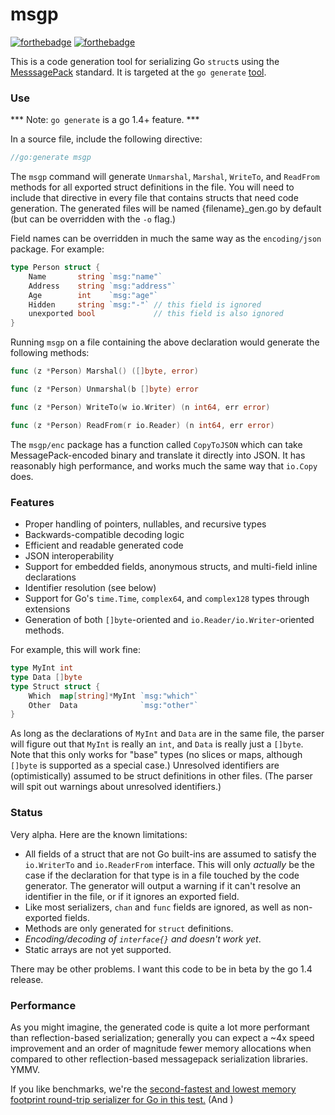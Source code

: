 msgp
=======

[![forthebadge](http://forthebadge.com/badges/uses-badges.svg)](http://forthebadge.com)
[![forthebadge](http://forthebadge.com/badges/certified-snoop-lion.svg)](http://forthebadge.com)

This is a code generation tool for serializing Go `struct`s using the [MesssagePack](http://msgpack.org) standard. It is targeted 
at the `go generate` [tool](http://tip.golang.org/cmd/go/#hdr-Generate_Go_files_by_processing_source).

### Use

*** Note: `go generate` is a go 1.4+ feature. ***

In a source file, include the following directive:

```go
//go:generate msgp
```

The `msgp` command will generate `Unmarshal`, `Marshal`, `WriteTo`, and `ReadFrom` methods for all exported struct
definitions in the file. You will need to include that directive in every file that contains structs that 
need code generation. The generated files will be named {filename}_gen.go by default (but can 
be overridden with the `-o` flag.)

Field names can be overridden in much the same way as the `encoding/json` package. For example:

```go
type Person struct {
	Name       string `msg:"name"`
	Address    string `msg:"address"`
	Age        int    `msg:"age"`
	Hidden     string `msg:"-"` // this field is ignored
	unexported bool             // this field is also ignored
}
```

Running `msgp` on a file containing the above declaration would generate the following methods:

```go
func (z *Person) Marshal() ([]byte, error)

func (z *Person) Unmarshal(b []byte) error

func (z *Person) WriteTo(w io.Writer) (n int64, err error)

func (z *Person) ReadFrom(r io.Reader) (n int64, err error)
```

The `msgp/enc` package has a function called `CopyToJSON` which can take MessagePack-encoded binary
and translate it directly into JSON. It has reasonably high performance, and works much the same way that `io.Copy` does.


### Features

 - Proper handling of pointers, nullables, and recursive types
 - Backwards-compatible decoding logic
 - Efficient and readable generated code
 - JSON interoperability
 - Support for embedded fields, anonymous structs, and multi-field inline declarations
 - Identifier resolution (see below)
 - Support for Go's `time.Time`, `complex64`, and `complex128` types through extensions
 - Generation of both `[]byte`-oriented and `io.Reader/io.Writer`-oriented methods.

For example, this will work fine:
```go
type MyInt int
type Data []byte
type Struct struct {
	Which  map[string]*MyInt `msg:"which"`
	Other  Data              `msg:"other"`
}
```
As long as the declarations of `MyInt` and `Data` are in the same file, the parser will figure out that 
`MyInt` is really an `int`, and `Data` is really just a `[]byte`. Note that this only works for "base" types 
(no slices or maps, although `[]byte` is supported as a special case.) Unresolved identifiers are (optimistically) 
assumed to be struct definitions in other files. (The parser will spit out warnings about unresolved identifiers.)


### Status

Very alpha. Here are the known limitations:

 - All fields of a struct that are not Go built-ins are assumed to satisfy the `io.WriterTo` and `io.ReaderFrom`
   interface. This will only *actually* be the case if the declaration for that type is in a file touched by the code generator.
   The generator will output a warning if it can't resolve an identifier in the file, or if it ignores an exported field.
 - Like most serializers, `chan` and `func` fields are ignored, as well as non-exported fields.
 - Methods are only generated for `struct` definitions.
 - *Encoding/decoding of `interface{}` and doesn't work yet*.
 - Static arrays are not yet supported.

There may be other problems. I want this code to be in beta by the go 1.4 release.

### Performance

As you might imagine, the generated code is quite a lot more performant than reflection-based serialization; generally 
you can expect a ~4x speed improvement and an order of magnitude fewer memory allocations when compared to other reflection-based messagepack serialization libraries. YMMV.

If you like benchmarks, we're the [second-fastest and lowest memory footprint round-trip serializer for Go in this test.](https://github.com/alecthomas/go_serialization_benchmarks) (And )
